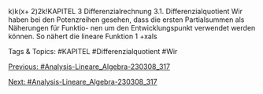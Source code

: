 k)k(x+ 2)2k!KAPITEL 3
Differenzialrechnung
3.1. Differenzialquotient
Wir haben bei den Potenzreihen gesehen, dass die ersten Partialsummen als Näherungen für Funktio-
nen um den Entwicklungspunkt verwendet werden können. So nähert die lineare Funktion 1 +xals

   Tags & Topics:
   #KAPITEL
   #Differenzialquotient
   #Wir

[Previous: #Analysis-Lineare_Algebra-230308_317](Analysis-Lineare_Algebra-230308_317.md)

[Next: #Analysis-Lineare_Algebra-230308_317](Analysis-Lineare_Algebra-230308_317.md)